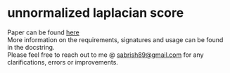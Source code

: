 # unnormalized laplacian score

Paper can be found <a href="https://papers.nips.cc/paper/2909-laplacian-score-for-feature-selection.pdf">here</a>
<br/>
More information on the requirements, signatures and usage can be found in the docstring.
<br/>
Please feel free to reach out to me @ sabrish89@gmail.com for any clarifications, errors or improvements.
